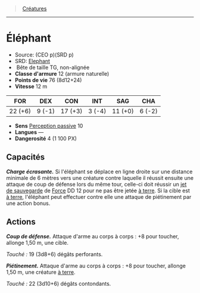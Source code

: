 ﻿---
!MonsterItem
Family: MonsterHD
Type: Bête
Size: TG
Alignment: non-alignée
ArmorClass: 12 (armure naturelle)
HitPoints: 76 (8d12+24)
Speed: 12 m
Strength: 22 (+6)
Dexterity: ' 9 (-1)'
Constitution: 17 (+3)
Intelligence: ' 3 (-4)'
Wisdom: 11 (+0)
Charisma: ' 6 (-2)'
Senses: '[Perception passive](hd_abilities_dexterity_perception_passive.md) 10'
Languages: —
Challenge: 4 (1 100 PX)
Id: monsters_hd.md#Éléphant
ParentLink: monsters_hd.md#créatures
Name: Éléphant
ParentName: Créatures
NameLevel: 1
AltName: '[Elephant](srd_monsters_elephant.md)'
Source: (CEO p)(SRD p)
Attributes:
  Name: Éléphant
  Markdown: >+
    # <!--Name-->Éléphant<!--/Name-->


    - Source: <!--Source-->(CEO p)(SRD p)<!--/Source-->

    - SRD: <!--AltName-->[Elephant](srd_monsters_elephant.md)<!--/AltName-->

    -  <!--Type-->Bête<!--/Type--> de taille <!--Size-->TG<!--/Size-->, <!--Alignment-->non-alignée<!--/Alignment-->

    - **Classe d'armure** <!--ArmorClass-->12 (armure naturelle)<!--/ArmorClass-->

    - **Points de vie** <!--HitPoints-->76 (8d12+24)<!--/HitPoints-->

    - **Vitesse** <!--Speed-->12 m<!--/Speed-->


    |FOR|DEX|CON|INT|SAG|CHA|

    |---|---|---|---|---|---|

    |<!--Strength-->22 (+6)<!--/Strength-->|<!--Dexterity--> 9 (-1)<!--/Dexterity-->|<!--Constitution-->17 (+3)<!--/Constitution-->|<!--Intelligence--> 3 (-4)<!--/Intelligence-->|<!--Wisdom-->11 (+0)<!--/Wisdom-->|<!--Charisma--> 6 (-2)<!--/Charisma-->|


    - **Sens** <!--Senses-->[Perception passive](hd_abilities_dexterity_perception_passive.md) 10<!--/Senses-->

    - **Langues** <!--Languages-->—<!--/Languages-->

    - **Dangerosité** <!--Challenge-->4 (1 100 PX)<!--/Challenge-->


    ## Capacités


    **_Charge écrasante._** Si l'éléphant se déplace en ligne droite sur une distance minimale de 6 mètres vers une créature contre laquelle il réussit ensuite une attaque de coup de défense lors du même tour, celle-ci doit réussir un [jet de sauvegarde](hd_abilities_jets_de_sauvegarde.md) de [Force](hd_abilities_strength.md) DD 12 pour ne pas être jetée [à terre](hd_conditions_a_terre.md). Si la cible est [à terre](hd_conditions_a_terre.md), l'éléphant peut effectuer contre elle une attaque de piétinement par une action bonus.


    ## Actions


    **_Coup de défense._** Attaque d'arme au corps à corps : +8 pour toucher, allonge 1,50 m, une cible.


    _Touché :_ 19 (3d8+6) dégâts perforants.


    **_Piétinement._** Attaque d'arme au corps à corps : +8 pour toucher, allonge 1,50 m, une créature [à terre](hd_conditions_a_terre.md).


    _Touché :_ 22 (3d10+6) dégâts contondants.

  Source: (CEO p)(SRD p)
  AltName: '[Elephant](srd_monsters_elephant.md)'
  Type: Bête
  Size: TG
  Alignment: non-alignée
  ArmorClass: 12 (armure naturelle)
  HitPoints: 76 (8d12+24)
  Speed: 12 m
  Strength: 22 (+6)
  Dexterity: ' 9 (-1)'
  Constitution: 17 (+3)
  Intelligence: ' 3 (-4)'
  Wisdom: 11 (+0)
  Charisma: ' 6 (-2)'
  Senses: '[Perception passive](hd_abilities_dexterity_perception_passive.md) 10'
  Languages: —
  Challenge: 4 (1 100 PX)
AttributesDictionary: >+
  Name: Éléphant

  Markdown: >+

    # <!--Name-->Éléphant<!--/Name-->





    - Source: <!--Source-->(CEO p)(SRD p)<!--/Source-->



    - SRD: <!--AltName-->[Elephant](srd_monsters_elephant.md)<!--/AltName-->



    -  <!--Type-->Bête<!--/Type--> de taille <!--Size-->TG<!--/Size-->, <!--Alignment-->non-alignée<!--/Alignment-->



    - **Classe d'armure** <!--ArmorClass-->12 (armure naturelle)<!--/ArmorClass-->



    - **Points de vie** <!--HitPoints-->76 (8d12+24)<!--/HitPoints-->



    - **Vitesse** <!--Speed-->12 m<!--/Speed-->





    |FOR|DEX|CON|INT|SAG|CHA|



    |---|---|---|---|---|---|



    |<!--Strength-->22 (+6)<!--/Strength-->|<!--Dexterity--> 9 (-1)<!--/Dexterity-->|<!--Constitution-->17 (+3)<!--/Constitution-->|<!--Intelligence--> 3 (-4)<!--/Intelligence-->|<!--Wisdom-->11 (+0)<!--/Wisdom-->|<!--Charisma--> 6 (-2)<!--/Charisma-->|





    - **Sens** <!--Senses-->[Perception passive](hd_abilities_dexterity_perception_passive.md) 10<!--/Senses-->



    - **Langues** <!--Languages-->—<!--/Languages-->



    - **Dangerosité** <!--Challenge-->4 (1 100 PX)<!--/Challenge-->





    ## Capacités





    **_Charge écrasante._** Si l'éléphant se déplace en ligne droite sur une distance minimale de 6 mètres vers une créature contre laquelle il réussit ensuite une attaque de coup de défense lors du même tour, celle-ci doit réussir un [jet de sauvegarde](hd_abilities_jets_de_sauvegarde.md) de [Force](hd_abilities_strength.md) DD 12 pour ne pas être jetée [à terre](hd_conditions_a_terre.md). Si la cible est [à terre](hd_conditions_a_terre.md), l'éléphant peut effectuer contre elle une attaque de piétinement par une action bonus.





    ## Actions





    **_Coup de défense._** Attaque d'arme au corps à corps : +8 pour toucher, allonge 1,50 m, une cible.





    _Touché :_ 19 (3d8+6) dégâts perforants.





    **_Piétinement._** Attaque d'arme au corps à corps : +8 pour toucher, allonge 1,50 m, une créature [à terre](hd_conditions_a_terre.md).





    _Touché :_ 22 (3d10+6) dégâts contondants.



  Source: (CEO p)(SRD p)

  AltName: '[Elephant](srd_monsters_elephant.md)'

  Type: Bête

  Size: TG

  Alignment: non-alignée

  ArmorClass: 12 (armure naturelle)

  HitPoints: 76 (8d12+24)

  Speed: 12 m

  Strength: 22 (+6)

  Dexterity: ' 9 (-1)'

  Constitution: 17 (+3)

  Intelligence: ' 3 (-4)'

  Wisdom: 11 (+0)

  Charisma: ' 6 (-2)'

  Senses: '[Perception passive](hd_abilities_dexterity_perception_passive.md) 10'

  Languages: —

  Challenge: 4 (1 100 PX)

---
> [Créatures](hd_monsters.md)

---

# Éléphant

- Source: (CEO p)(SRD p)
- SRD: [Elephant](srd_monsters_elephant.md)
-  Bête de taille TG, non-alignée
- **Classe d'armure** 12 (armure naturelle)
- **Points de vie** 76 (8d12+24)
- **Vitesse** 12 m

|FOR|DEX|CON|INT|SAG|CHA|
|---|---|---|---|---|---|
|22 (+6)| 9 (-1)|17 (+3)| 3 (-4)|11 (+0)| 6 (-2)|

- **Sens** [Perception passive](hd_abilities_dexterity_perception_passive.md) 10
- **Langues** —
- **Dangerosité** 4 (1 100 PX)

## Capacités

**_Charge écrasante._** Si l'éléphant se déplace en ligne droite sur une distance minimale de 6 mètres vers une créature contre laquelle il réussit ensuite une attaque de coup de défense lors du même tour, celle-ci doit réussir un [jet de sauvegarde](hd_abilities_jets_de_sauvegarde.md) de [Force](hd_abilities_strength.md) DD 12 pour ne pas être jetée [à terre](hd_conditions_a_terre.md). Si la cible est [à terre](hd_conditions_a_terre.md), l'éléphant peut effectuer contre elle une attaque de piétinement par une action bonus.

## Actions

**_Coup de défense._** Attaque d'arme au corps à corps : +8 pour toucher, allonge 1,50 m, une cible.

_Touché :_ 19 (3d8+6) dégâts perforants.

**_Piétinement._** Attaque d'arme au corps à corps : +8 pour toucher, allonge 1,50 m, une créature [à terre](hd_conditions_a_terre.md).

_Touché :_ 22 (3d10+6) dégâts contondants.

